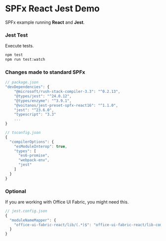 # SPFx React Jest Demo

SPFx example running **React** and **Jest**.
    
### Jest Test
Execute tests.
```bash
npm test  
npm run test:watch
```

### Changes made to standard SPFx

```javascript
// package.json
"devDependencies": {
    "@microsoft/rush-stack-compiler-3.3": "^0.2.13",
    "@types/jest": "^24.0.12",
    "@types/enzyme": "^3.9.1",
    "@voitanos/jest-preset-spfx-react16": "^1.1.0",
    "jest": "^23.6.0",
    "typescript": "3.3"
    ...
}
```

```javascript
// tsconfig.json
{
  "compilerOptions": {
    "esModuleInterop": true,
    "types": [
      "es6-promise",
      "webpack-env",
      "jest"
    ]
  }
}
```

### Optional
If you are working with Office UI Fabric, you might need this.
```javascript
// jest.config.json
{
  "moduleNameMapper": {
    "office-ui-fabric-react/lib/(.*)$": "office-ui-fabric-react/lib-commonjs/$1"
  }
}
```